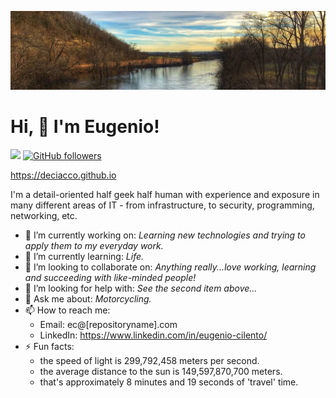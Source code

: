 ![](1609282245699.jpg)

# Hi, 👋 I'm Eugenio!
![](https://komarev.com/ghpvc/?username=deciacco)
[![GitHub followers](https://img.shields.io/github/followers/deciacco.svg?style=social&label=Follow&maxAge=2592000)](https://github.com/deciacco?tab=followers)

https://deciacco.github.io

I'm a detail-oriented half geek half human with experience and exposure in many different areas of IT - from infrastructure, to security, programming, networking, etc. 

- 🔭 I’m currently working on: *Learning new technologies and trying to apply them to my everyday work.*
- 🌱 I’m currently learning: *Life.*
- 👯 I’m looking to collaborate on: *Anything really...love working, learning and succeeding with like-minded people!*
- 🤔 I’m looking for help with: *See the second item above...*
- 💬 Ask me about: *Motorcycling.*
- 📫 How to reach me:
  - Email: ec@[repositoryname].com
  - LinkedIn: https://www.linkedin.com/in/eugenio-cilento/
- ⚡ Fun facts: 
  - the speed of light is 299,792,458 meters per second.
  - the average distance to the sun is 149,597,870,700 meters.
  - that's approximately 8 minutes and 19 seconds of 'travel' time.
